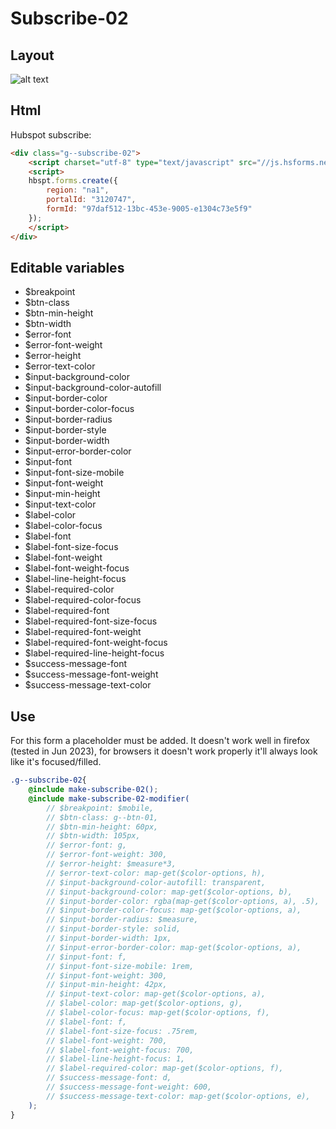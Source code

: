 # Subscribe-02

## Layout

![alt text][subscribe-02]

[subscribe-02]: /src/img/global-components/subscribe/subscribe-02.jpg

## Html
Hubspot subscribe:
```html
<div class="g--subscribe-02">
    <script charset="utf-8" type="text/javascript" src="//js.hsforms.net/forms/embed/v2.js"></script>
    <script>
    hbspt.forms.create({
        region: "na1",
        portalId: "3120747",
        formId: "97daf512-13bc-453e-9005-e1304c73e5f9"
    });
    </script>
</div>
```

## Editable variables

- $breakpoint
- $btn-class
- $btn-min-height
- $btn-width
- $error-font
- $error-font-weight
- $error-height
- $error-text-color
- $input-background-color
- $input-background-color-autofill
- $input-border-color
- $input-border-color-focus
- $input-border-radius
- $input-border-style
- $input-border-width
- $input-error-border-color
- $input-font
- $input-font-size-mobile
- $input-font-weight
- $input-min-height
- $input-text-color
- $label-color
- $label-color-focus
- $label-font
- $label-font-size-focus
- $label-font-weight
- $label-font-weight-focus
- $label-line-height-focus
- $label-required-color
- $label-required-color-focus
- $label-required-font
- $label-required-font-size-focus
- $label-required-font-weight
- $label-required-font-weight-focus
- $label-required-line-height-focus
- $success-message-font
- $success-message-font-weight
- $success-message-text-color

## Use
For this form a placeholder must be added. It doesn't work well in firefox (tested in Jun 2023), for browsers it doesn't work properly it'll always look like it's focused/filled.

```scss
.g--subscribe-02{
    @include make-subscribe-02();
    @include make-subscribe-02-modifier(
        // $breakpoint: $mobile,
        // $btn-class: g--btn-01,
        // $btn-min-height: 60px,
        // $btn-width: 105px,
        // $error-font: g,
        // $error-font-weight: 300,
        // $error-height: $measure*3,
        // $error-text-color: map-get($color-options, h),
        // $input-background-color-autofill: transparent,
        // $input-background-color: map-get($color-options, b),
        // $input-border-color: rgba(map-get($color-options, a), .5),
        // $input-border-color-focus: map-get($color-options, a),
        // $input-border-radius: $measure,
        // $input-border-style: solid,
        // $input-border-width: 1px,
        // $input-error-border-color: map-get($color-options, a),
        // $input-font: f,
        // $input-font-size-mobile: 1rem,
        // $input-font-weight: 300,
        // $input-min-height: 42px,
        // $input-text-color: map-get($color-options, a),
        // $label-color: map-get($color-options, g),
        // $label-color-focus: map-get($color-options, f),
        // $label-font: f,
        // $label-font-size-focus: .75rem,
        // $label-font-weight: 700,
        // $label-font-weight-focus: 700,
        // $label-line-height-focus: 1,
        // $label-required-color: map-get($color-options, f),
        // $success-message-font: d,
        // $success-message-font-weight: 600,
        // $success-message-text-color: map-get($color-options, e),
    );
}
```